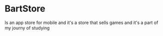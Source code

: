 # BartStore
Is an app store for mobile and it's a store that sells games and it's a part of my journy of studying 

